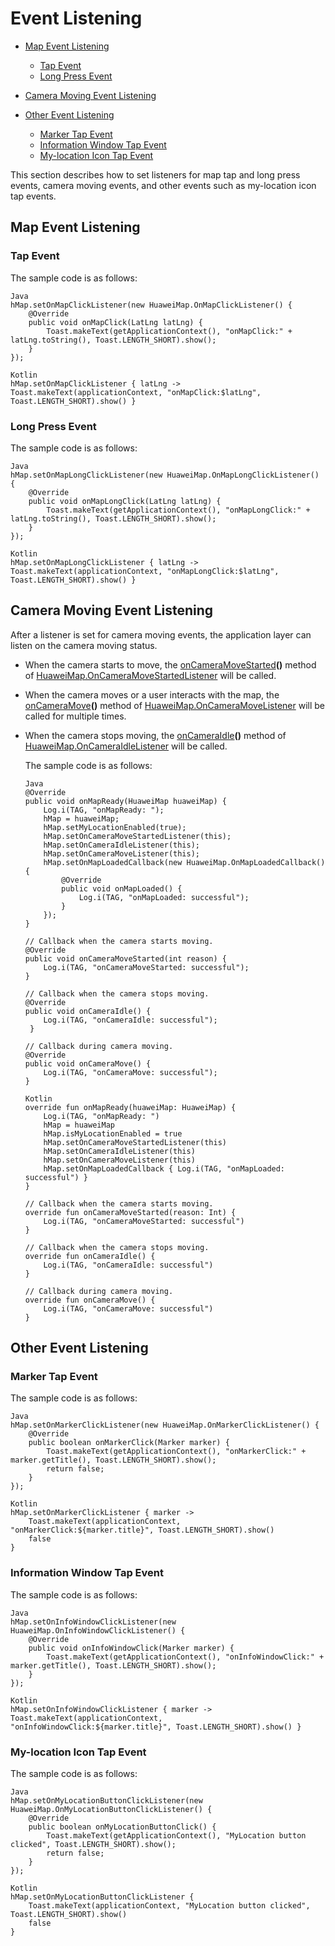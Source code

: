 # Event Listening<a name="EN-US_TOPIC_0000001145523587"></a>

-   [Map Event Listening](#section7462182685011)
    -   [Tap Event](#section353913449253)
    -   [Long Press Event](#section5376192112619)

-   [Camera Moving Event Listening](#section15747650125016)
-   [Other Event Listening](#section1033618213514)
    -   [Marker Tap Event](#section106081014162813)
    -   [Information Window Tap Event](#section2415115316297)
    -   [My-location Icon Tap Event](#section485211519309)


This section describes how to set listeners for map tap and long press events, camera moving events, and other events such as my-location icon tap events.

## Map Event Listening<a name="section7462182685011"></a>

### Tap Event<a name="section353913449253"></a>

The sample code is as follows:

```
Java
hMap.setOnMapClickListener(new HuaweiMap.OnMapClickListener() {
    @Override
    public void onMapClick(LatLng latLng) {
        Toast.makeText(getApplicationContext(), "onMapClick:" + latLng.toString(), Toast.LENGTH_SHORT).show();
    }
});
```

```
Kotlin
hMap.setOnMapClickListener { latLng -> Toast.makeText(applicationContext, "onMapClick:$latLng", Toast.LENGTH_SHORT).show() }
```

### Long Press Event<a name="section5376192112619"></a>

The sample code is as follows:

```
Java
hMap.setOnMapLongClickListener(new HuaweiMap.OnMapLongClickListener() {
    @Override
    public void onMapLongClick(LatLng latLng) {
        Toast.makeText(getApplicationContext(), "onMapLongClick:" + latLng.toString(), Toast.LENGTH_SHORT).show();
    }
});
```

```
Kotlin
hMap.setOnMapLongClickListener { latLng -> Toast.makeText(applicationContext, "onMapLongClick:$latLng", Toast.LENGTH_SHORT).show() }
```

## Camera Moving Event Listening<a name="section15747650125016"></a>

After a listener is set for camera moving events, the application layer can listen on the camera moving status.

-   When the camera starts to move, the  [onCameraMoveStarted](en-us_topic_0000001099003520.md#section15331349172613)**\(\)**  method of  [HuaweiMap.OnCameraMoveStartedListener](en-us_topic_0000001099003520.md)  will be called.
-   When the camera moves or a user interacts with the map, the  [onCameraMove](en-us_topic_0000001145723437.md#section113245916324)**\(\)**  method of  [HuaweiMap.OnCameraMoveListener](en-us_topic_0000001145723437.md)  will be called for multiple times.
-   When the camera stops moving, the  [onCameraIdle](en-us_topic_0000001099003510.md#section495822616298)**\(\)**  method of  [HuaweiMap.OnCameraIdleListener](en-us_topic_0000001099003510.md)  will be called.

    The sample code is as follows:

    ```
    Java
    @Override
    public void onMapReady(HuaweiMap huaweiMap) {
        Log.i(TAG, "onMapReady: ");
        hMap = huaweiMap;
        hMap.setMyLocationEnabled(true);
        hMap.setOnCameraMoveStartedListener(this);
        hMap.setOnCameraIdleListener(this);
        hMap.setOnCameraMoveListener(this);
        hMap.setOnMapLoadedCallback(new HuaweiMap.OnMapLoadedCallback() {
            @Override
            public void onMapLoaded() {
                Log.i(TAG, "onMapLoaded: successful");
            }
        });
    }
    
    // Callback when the camera starts moving.
    @Override
    public void onCameraMoveStarted(int reason) {
        Log.i(TAG, "onCameraMoveStarted: successful");
    }
    
    // Callback when the camera stops moving.
    @Override
    public void onCameraIdle() {
        Log.i(TAG, "onCameraIdle: successful");
     }
    
    // Callback during camera moving.
    @Override
    public void onCameraMove() {
        Log.i(TAG, "onCameraMove: successful");
    }
    ```

    ```
    Kotlin
    override fun onMapReady(huaweiMap: HuaweiMap) {
        Log.i(TAG, "onMapReady: ")
        hMap = huaweiMap
        hMap.isMyLocationEnabled = true
        hMap.setOnCameraMoveStartedListener(this)
        hMap.setOnCameraIdleListener(this)
        hMap.setOnCameraMoveListener(this)
        hMap.setOnMapLoadedCallback { Log.i(TAG, "onMapLoaded: successful") }
    }
    
    // Callback when the camera starts moving.
    override fun onCameraMoveStarted(reason: Int) {
        Log.i(TAG, "onCameraMoveStarted: successful")
    }
    
    // Callback when the camera stops moving.
    override fun onCameraIdle() {
        Log.i(TAG, "onCameraIdle: successful")
    }
    
    // Callback during camera moving.
    override fun onCameraMove() {
        Log.i(TAG, "onCameraMove: successful")
    }
    ```


## Other Event Listening<a name="section1033618213514"></a>

### Marker Tap Event<a name="section106081014162813"></a>

The sample code is as follows:

```
Java
hMap.setOnMarkerClickListener(new HuaweiMap.OnMarkerClickListener() {
    @Override
    public boolean onMarkerClick(Marker marker) {
        Toast.makeText(getApplicationContext(), "onMarkerClick:" + marker.getTitle(), Toast.LENGTH_SHORT).show();
        return false;
    }
});
```

```
Kotlin
hMap.setOnMarkerClickListener { marker ->
    Toast.makeText(applicationContext, "onMarkerClick:${marker.title}", Toast.LENGTH_SHORT).show()
    false
}
```

### Information Window Tap Event<a name="section2415115316297"></a>

The sample code is as follows:

```
Java
hMap.setOnInfoWindowClickListener(new HuaweiMap.OnInfoWindowClickListener() {
    @Override
    public void onInfoWindowClick(Marker marker) {
        Toast.makeText(getApplicationContext(), "onInfoWindowClick:" + marker.getTitle(), Toast.LENGTH_SHORT).show();
    }
});
```

```
Kotlin
hMap.setOnInfoWindowClickListener { marker -> Toast.makeText(applicationContext, "onInfoWindowClick:${marker.title}", Toast.LENGTH_SHORT).show() }
```

### My-location Icon Tap Event<a name="section485211519309"></a>

The sample code is as follows:

```
Java
hMap.setOnMyLocationButtonClickListener(new HuaweiMap.OnMyLocationButtonClickListener() {
    @Override
    public boolean onMyLocationButtonClick() {
        Toast.makeText(getApplicationContext(), "MyLocation button clicked", Toast.LENGTH_SHORT).show();
        return false;
    }
});
```

```
Kotlin
hMap.setOnMyLocationButtonClickListener {
    Toast.makeText(applicationContext, "MyLocation button clicked", Toast.LENGTH_SHORT).show()
    false
}
```

